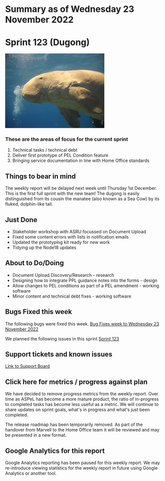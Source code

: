 # Summary as of Wednesday 23 November 2022 

# Sprint 123 (Dugong)

![Camille Ménard, 2011. 320px-Dugong_marsa_alam_egypt_2011 This file is licensed under the Creative Commons Attribution-Share Alike 3.0 Unported](graphs/320px-Dugong_marsa_alam_egypt_2011.jpeg)

### These are the areas of focus for the current sprint
1. Technical tasks / technical debt
2. Deliver first prototype of PEL Condition feature
3. Bringing service documentation in line with Home Office standards


## Things to bear in mind
The weekly report will be delayed next week until Thursday 1st December. This is the first full sprint with the new team! The dugong is easily distinguished from its cousin the manatee (also known as a Sea Cow) by its fluked, dolphin-like tail.

## Just Done
* Stakeholder workshop with ASRU focussed on Document Upload
* Fixed some content errors with lists in notification emails
* Updated the prototyping kit ready for new work
* Tidying up the Node18 updates

## About to Do/Doing
* Document Upload Discovery/Research - research
* Designing how to integrate PPL guidance notes into the forms - design
* Allow changes to PEL conditions as part of a PEL amendment - working software
* Minor content and technical debt fixes - working software

## Bugs Fixed this week
The following bugs were fixed this week.
[Bug Fixes week to Wednesday 23 November 2022](graphs/bugs23112022.png)

We planned the following issues in this sprint 
[Sprint 123](graphs/sprint23112022.png)

## Support tickets and known issues
[Link to Support Board](https://collaboration.homeoffice.gov.uk/jira/secure/RapidBoard.jspa?rapidView=1717)


## Click here for metrics / progress against plan

We have decided to remove progress metrics from the weekly report. Over time as ASPeL has become a more mature product, the ratio of in-progress to completed tasks has become less useful as a metric. We will continue to share updates on sprint goals, what's in progress and what's just been completed.

The release roadmap has been temporarily removed. As part of the handover from Marvell to the Home Office team it will be reviewed and may be presented in a new format.

## Google Analytics for this report
Google Analytics reporting has been paused for this weekly report. We may re-introduce viewing statistics for the weekly report in future using Google Analytics or another tool.
